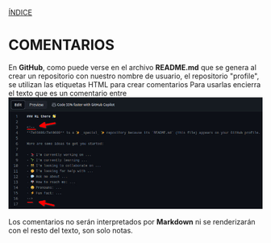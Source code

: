 [ÍNDICE](https://github.com/Zet0699/Guia_markdown/blob/Zet_main/README.md)


# COMENTARIOS

En **GitHub**, como puede verse en el archivo **README.md** que se genera al crear un repositorio con nuestro nombre de usuario, el repositorio "profile", se utilizan las etiquetas HTML para crear comentarios
Para usarlas encierra el texto que es un comentario entre **<!--** y **-->**
![Comentarios](/IMG/comentarios.jpg "Ejemplo de comentario")

Los comentarios no serán interpretados por **Markdown** ni se renderizarán con el resto del texto, son solo notas.
